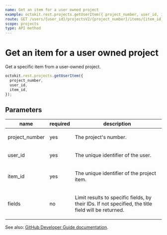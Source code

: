 ```yaml
---
name: Get an item for a user owned project
example: octokit.rest.projects.getUserItem({ project_number, user_id, item_id })
route: GET /users/{user_id}/projectsV2/{project_number}/items/{item_id}
scope: projects
type: API method
---
```


# Get an item for a user owned project

Get a specific item from a user-owned project.

```js
octokit.rest.projects.getUserItem({
  project_number,
  user_id,
  item_id,
});
```

## Parameters

<table>
  <thead>
    <tr>
      <th>name</th>
      <th>required</th>
      <th>description</th>
    </tr>
  </thead>
  <tbody>
    <tr><td>project_number</td><td>yes</td><td>

The project's number.

</td></tr>
<tr><td>user_id</td><td>yes</td><td>

The unique identifier of the user.

</td></tr>
<tr><td>item_id</td><td>yes</td><td>

The unique identifier of the project item.

</td></tr>
<tr><td>fields</td><td>no</td><td>

Limit results to specific fields, by their IDs. If not specified, the title field will be returned.

</td></tr>
  </tbody>
</table>

See also: [GitHub Developer Guide documentation](https://docs.github.com/rest/projects/items#get-an-item-for-a-user-owned-project).
